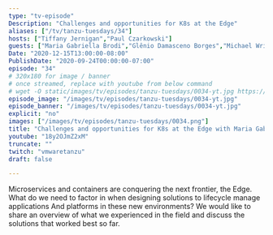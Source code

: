 ```yaml
---
type: "tv-episode"
Description: "Challenges and opportunities for K8s at the Edge"
aliases: ["/tv/tanzu-tuesdays/34"]
hosts: ["Tiffany Jernigan","Paul Czarkowski"]
guests: ["Maria Gabriella Brodi","Glênio Damasceno Borges","Michael Wright"]
Date: "2020-12-15T13:00:00-08:00"
PublishDate: "2020-09-24T00:00:00-07:00"
episode: "34"
# 320x180 for image / banner
# once streamed, replace with youtube from below command
# wget -O static/images/tv/episodes/tanzu-tuesdays/0034-yt.jpg https://img.youtube.com/vi/18y2OJmZ2xM/mqdefault.jpg
episode_image: "/images/tv/episodes/tanzu-tuesdays/0034-yt.jpg"
episode_banner: "/images/tv/episodes/tanzu-tuesdays/0034-yt.jpg"
explicit: "no"
images: ["/images/tv/episodes/tanzu-tuesdays/0034.png"]
title: "Challenges and opportunities for K8s at the Edge with Maria Gabriella (Gabry) Brodi, Glênio Damasceno Borges, and Michael Wright"
youtube: "18y2OJmZ2xM"
truncate: ""
twitch: "vmwaretanzu"
draft: false

---
```


Microservices and containers are conquering the next frontier, the Edge. What do we need to factor in when designing solutions to lifecycle manage applications And platforms in these new environments? We would like to share an overview of what we experienced in the field and discuss the solutions that worked best so far.